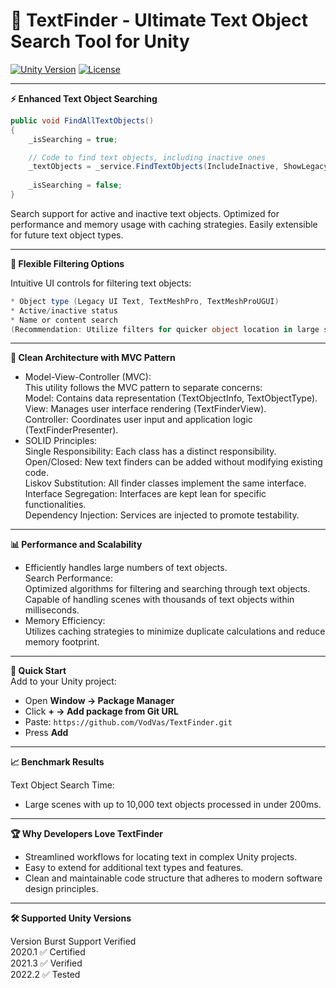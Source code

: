 # 🚀 TextFinder - Ultimate Text Object Search Tool for Unity
<a href="https://unity.com/"><img src="https://img.shields.io/badge/Unity-2020.1+-black.svg?style=flat&logo=unity" alt="Unity Version"></a>
<a href="https://github.com/VodVas/AdvancedMeshCombiner/blob/main/LICENSE"><img src="https://img.shields.io/github/license/VodVas/AdvancedMeshCombiner" alt="License"></a>

---

**⚡ Enhanced Text Object Searching**
```csharp
public void FindAllTextObjects()
{
    _isSearching = true;

    // Code to find text objects, including inactive ones
    _textObjects = _service.FindTextObjects(IncludeInactive, ShowLegacyText, ShowTMP, ShowTMPUI).ToList();
    
    _isSearching = false; 
}
```
Search support for active and inactive text objects.
Optimized for performance and memory usage with caching strategies.
Easily extensible for future text object types.
___
**🧩 Flexible Filtering Options**

Intuitive UI controls for filtering text objects:
```csharp
* Object type (Legacy UI Text, TextMeshPro, TextMeshProUGUI)
* Active/inactive status
* Name or content search
(Recommendation: Utilize filters for quicker object location in large scenes)
```
___
**🌟 Clean Architecture with MVC Pattern**

- Model-View-Controller (MVC):  
This utility follows the MVC pattern to separate concerns:  
Model: Contains data representation (TextObjectInfo, TextObjectType).  
View: Manages user interface rendering (TextFinderView).  
Controller: Coordinates user input and application logic (TextFinderPresenter).  
- SOLID Principles:  
Single Responsibility: Each class has a distinct responsibility.  
Open/Closed: New text finders can be added without modifying existing code.  
Liskov Substitution: All finder classes implement the same interface.  
Interface Segregation: Interfaces are kept lean for specific functionalities.  
Dependency Injection: Services are injected to promote testability.  
___
**📊 Performance and Scalability**

- Efficiently handles large numbers of text objects.  
Search Performance:  
Optimized algorithms for filtering and searching through text objects.  
Capable of handling scenes with thousands of text objects within milliseconds.  
- Memory Efficiency:  
Utilizes caching strategies to minimize duplicate calculations and reduce memory footprint.  
___
**🚀 Quick Start**  
Add to your Unity project:  
- Open **Window → Package Manager**
- Click **+ → Add package from Git URL**
- Paste:
   ``` https://github.com/VodVas/TextFinder.git ```
- Press **Add**  
___
**📈 Benchmark Results**

Text Object Search Time:  
- Large scenes with up to 10,000 text objects processed in under 200ms.  
___
**🏆 Why Developers Love TextFinder**  
  
- Streamlined workflows for locating text in complex Unity projects.  
- Easy to extend for additional text types and features.  
- Clean and maintainable code structure that adheres to modern software design principles.  
___
**🛠️ Supported Unity Versions**  
  
Version	Burst Support	Verified  
2020.1	✅	Certified  
2021.3	✅	Verified  
2022.2	✅	Tested  
